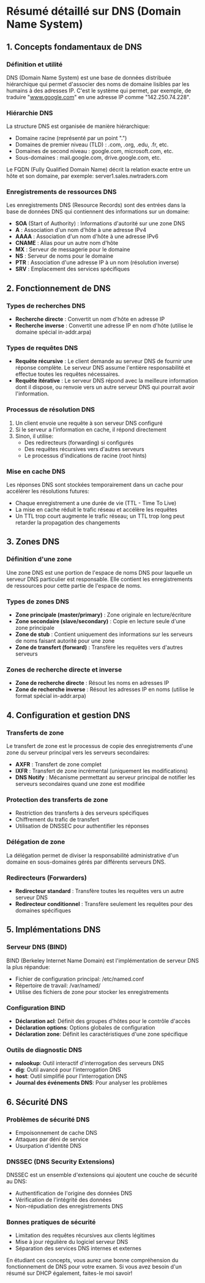 # Résumé détaillé sur DNS (Domain Name System)

## 1. Concepts fondamentaux de DNS

### Définition et utilité

DNS (Domain Name System) est une base de données distribuée hiérarchique qui permet d'associer des noms de domaine lisibles par les humains à des adresses IP. C'est le système qui permet, par exemple, de traduire "www.google.com" en une adresse IP comme "142.250.74.228".

### Hiérarchie DNS

La structure DNS est organisée de manière hiérarchique:

- Domaine racine (représenté par un point ".")
- Domaines de premier niveau (TLD) : .com, .org, .edu, .fr, etc.
- Domaines de second niveau : google.com, microsoft.com, etc.
- Sous-domaines : mail.google.com, drive.google.com, etc.

Le FQDN (Fully Qualified Domain Name) décrit la relation exacte entre un hôte et son domaine, par exemple: server1.sales.nwtraders.com

### Enregistrements de ressources DNS

Les enregistrements DNS (Resource Records) sont des entrées dans la base de données DNS qui contiennent des informations sur un domaine:

- **SOA** (Start of Authority) : Informations d'autorité sur une zone DNS
- **A** : Association d'un nom d'hôte à une adresse IPv4
- **AAAA** : Association d'un nom d'hôte à une adresse IPv6
- **CNAME** : Alias pour un autre nom d'hôte
- **MX** : Serveur de messagerie pour le domaine
- **NS** : Serveur de noms pour le domaine
- **PTR** : Association d'une adresse IP à un nom (résolution inverse)
- **SRV** : Emplacement des services spécifiques

## 2. Fonctionnement de DNS

### Types de recherches DNS

- **Recherche directe** : Convertit un nom d'hôte en adresse IP
- **Recherche inverse** : Convertit une adresse IP en nom d'hôte (utilise le domaine spécial in-addr.arpa)

### Types de requêtes DNS

- **Requête récursive** : Le client demande au serveur DNS de fournir une réponse complète. Le serveur DNS assume l'entière responsabilité et effectue toutes les requêtes nécessaires.
- **Requête itérative** : Le serveur DNS répond avec la meilleure information dont il dispose, ou renvoie vers un autre serveur DNS qui pourrait avoir l'information.

### Processus de résolution DNS

1. Un client envoie une requête à son serveur DNS configuré
2. Si le serveur a l'information en cache, il répond directement
3. Sinon, il utilise:
    - Des redirecteurs (forwarding) si configurés
    - Des requêtes récursives vers d'autres serveurs
    - Le processus d'indications de racine (root hints)

### Mise en cache DNS

Les réponses DNS sont stockées temporairement dans un cache pour accélérer les résolutions futures:

- Chaque enregistrement a une durée de vie (TTL - Time To Live)
- La mise en cache réduit le trafic réseau et accélère les requêtes
- Un TTL trop court augmente le trafic réseau; un TTL trop long peut retarder la propagation des changements

## 3. Zones DNS

### Définition d'une zone

Une zone DNS est une portion de l'espace de noms DNS pour laquelle un serveur DNS particulier est responsable. Elle contient les enregistrements de ressources pour cette partie de l'espace de noms.

### Types de zones DNS

- **Zone principale (master/primary)** : Zone originale en lecture/écriture
- **Zone secondaire (slave/secondary)** : Copie en lecture seule d'une zone principale
- **Zone de stub** : Contient uniquement des informations sur les serveurs de noms faisant autorité pour une zone
- **Zone de transfert (forward)** : Transfère les requêtes vers d'autres serveurs

### Zones de recherche directe et inverse

- **Zone de recherche directe** : Résout les noms en adresses IP
- **Zone de recherche inverse** : Résout les adresses IP en noms (utilise le format spécial in-addr.arpa)

## 4. Configuration et gestion DNS

### Transferts de zone

Le transfert de zone est le processus de copie des enregistrements d'une zone du serveur principal vers les serveurs secondaires:

- **AXFR** : Transfert de zone complet
- **IXFR** : Transfert de zone incrémental (uniquement les modifications)
- **DNS Notify** : Mécanisme permettant au serveur principal de notifier les serveurs secondaires quand une zone est modifiée

### Protection des transferts de zone

- Restriction des transferts à des serveurs spécifiques
- Chiffrement du trafic de transfert
- Utilisation de DNSSEC pour authentifier les réponses

### Délégation de zone

La délégation permet de diviser la responsabilité administrative d'un domaine en sous-domaines gérés par différents serveurs DNS.

### Redirecteurs (Forwarders)

- **Redirecteur standard** : Transfère toutes les requêtes vers un autre serveur DNS
- **Redirecteur conditionnel** : Transfère seulement les requêtes pour des domaines spécifiques

## 5. Implémentations DNS

### Serveur DNS (BIND)

BIND (Berkeley Internet Name Domain) est l'implémentation de serveur DNS la plus répandue:

- Fichier de configuration principal: /etc/named.conf
- Répertoire de travail: /var/named/
- Utilise des fichiers de zone pour stocker les enregistrements

### Configuration BIND

- **Déclaration acl**: Définit des groupes d'hôtes pour le contrôle d'accès
- **Déclaration options**: Options globales de configuration
- **Déclaration zone**: Définit les caractéristiques d'une zone spécifique

### Outils de diagnostic DNS

- **nslookup**: Outil interactif d'interrogation des serveurs DNS
- **dig**: Outil avancé pour l'interrogation DNS
- **host**: Outil simplifié pour l'interrogation DNS
- **Journal des événements DNS**: Pour analyser les problèmes

## 6. Sécurité DNS

### Problèmes de sécurité DNS

- Empoisonnement de cache DNS
- Attaques par déni de service
- Usurpation d'identité DNS

### DNSSEC (DNS Security Extensions)

DNSSEC est un ensemble d'extensions qui ajoutent une couche de sécurité au DNS:

- Authentification de l'origine des données DNS
- Vérification de l'intégrité des données
- Non-répudiation des enregistrements DNS

### Bonnes pratiques de sécurité

- Limitation des requêtes récursives aux clients légitimes
- Mise à jour régulière du logiciel serveur DNS
- Séparation des services DNS internes et externes

En étudiant ces concepts, vous aurez une bonne compréhension du fonctionnement de DNS pour votre examen. Si vous avez besoin d'un résumé sur DHCP également, faites-le moi savoir!